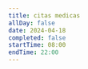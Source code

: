 ```yaml
---
title: citas medicas
allDay: false
date: 2024-04-18
completed: false
startTime: 08:00
endTime: 22:00
---
```

